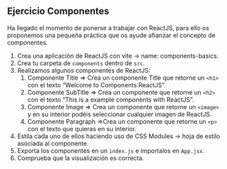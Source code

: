 **Ejercicio Componentes**
---

Ha llegado el momento de ponerse a trabajar con ReactJS, para ello os proponemos una pequeña práctica que os ayude afianzar el concepto de componentes.

1. Crea una aplicación de ReactJS con vite → name: components-basics.
2. Crea tu carpeta de `components` dentro de `src`.
3. Realizamos algunos componentes de ReactJS:
    1. Componente Title ⇒ Crea un componente Title que retorne un `<h1>` con el texto “Welcome to Components ReactJS”.
    2. Componente SubTitle ⇒ Crea un componente que retorne un `<h2>` con el texto “This is a example components with ReactJS”.
    3. Componente Image ⇒ Crea un componente que retorne un `<image>` y en su interior podéis seleccionar cualquier imagen de ReactJS.
    4. Componente Paragraph ⇒Crea un componente que retorne un `<p>` con el texto que quieras en su interior.
4. Estila cada uno de ellos haciendo uso de CSS Modules → hoja de estilo asociada al componente.
5. Exporta los componentes en un `index.js` e importalos en `App.jsx`.
6. Comprueba que la visualización es correcta.
